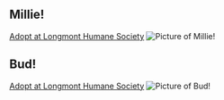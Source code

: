 <!--- 1497918690 --->
## Millie!
[Adopt at Longmont Humane Society](https://www.longmonthumane.org/?q=animals)
![Picture of Millie!](https://scontent.cdninstagram.com/t51.2885-15/s150x150/e35/19227421_1351808538249560_4932357893178523648_n.jpg)<!--- 1497399631 --->
## Bud!
[Adopt at Longmont Humane Society](http://www.google.com)
![Picture of Bud!](https://scontent.cdninstagram.com/t51.2885-15/s150x150/e35/19051539_1695266877449465_5195314972363587584_n.jpg)
